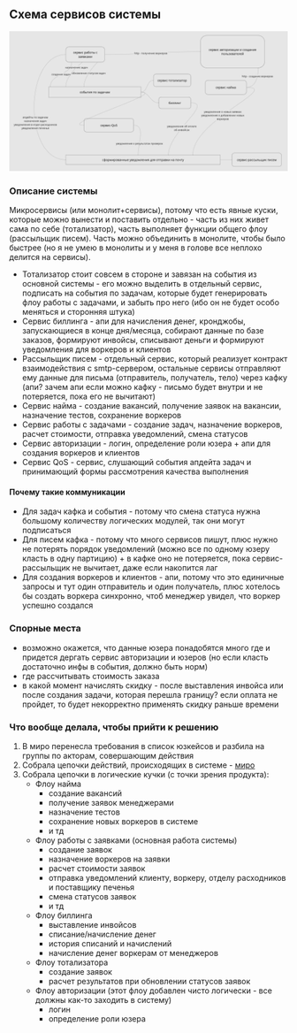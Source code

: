 ## Схема сервисов системы

![schema](images/schema_hw0.jpg)

### Описание системы

Микросервисы (или монолит+сервисы), потому что есть явные куски, которые можно вынести и поставить отдельно - часть из них живет сама по себе (тотализатор), часть выполняет функции общего флоу (рассыльщик писем).
Часть можно объединить в монолите, чтобы было быстрее (но я не умею в монолиты и у меня в голове все неплохо делится на сервисы).

- Тотализатор стоит совсем в стороне и завязан на события из основной системы - его можно выделить в отдельный сервис, подписать на события по задачам, которые будет генерировать флоу работы с задачами, и забыть про него (ибо он не будет особо меняться и сторонняя штука)
- Сервис биллинга - апи для начисления денег, кронджобы, запускающиеся в конце дня/месяца, собирают данные по базе заказов, формируют инвойсы, списывают деньги и формируют уведомления для воркеров и клиентов
- Рассыльщик писем - отдельный сервис, который реализует контракт взаимодействия с smtp-сервером, остальные сервисы отправляют ему данные для письма (отправитель, получатель, тело) через кафку (апи? зачем апи если можно кафку - письмо будет внутри и не потеряется, пока его не вычитают)
- Сервис найма - создание вакансий, получение заявок на вакансии, назначение тестов, сохранение воркеров
- Сервис работы с задачами - создание задач, назначение воркеров, расчет стоимости, отправка уведомлений, смена статусов
- Сервис авторизации - логин, определение роли юзера + апи для создания воркеров и клиентов
- Сервис QoS - сервис, слушающий события апдейта задач и принимающий формы рассмотрения качества выполнения

#### Почему такие коммуникации
* Для задач кафка и события - потому что смена статуса нужна большому количеству логических модулей, так они могут подписаться
* Для писем кафка - потому что много сервисов пишут, плюс нужно не потерять порядок уведомлений (можно все по одному юзеру класть в одну партицию) + в кафке оно не потеряется, пока сервис-рассыльщик не вычитает, даже если накопится лаг
* Для создания воркеров и клиентов - апи, потому что это единичные запросы и тут один отправитель и один получатель, плюс хотелось бы создать воркера синхронно, чтоб менеджер увидел, что воркер успешно создался

### Спорные места
- возможно окажется, что данные юзера понадобятся много где и придется дергать сервис авторизации и юзеров (но если класть достаточно инфы в события, должно быть норм)
- где рассчитывать стоимость заказа
- в какой момент начислять скидку - после выставления инвойса или после создания задачи, которая перешла границу? если оплата не пройдет, то будет некорректно применять скидку раньше времени

### Что вообще делала, чтобы прийти к решению
1. В миро перенесла требования в список юзкейсов и разбила на группы по акторам, совершающим действия
2. Собрала цепочки действий, происходящих в системе - [миро](https://miro.com/app/board/uXjVK9DOSX8=/?share_link_id=627269931578)
3. Собрала цепочки в логические кучки (с точки зрения продукта):
    * Флоу найма
        * создание вакансий
        * получение заявок менеджерами
        * назначение тестов
        * сохранение новых воркеров в системе
        * и тд
    * Флоу работы с заявками (основная работа системы)
        * создание заявок
        * назначение воркеров на заявки
        * расчет стоимости заявок
        * отправка уведомлений клиенту, воркеру, отделу расходников и поставщику печенья
        * смена статусов заявок
        * и тд
    * Флоу биллинга
        * выставление инвойсов
        * списание/начисление денег
        * история списаний и начислений
        * начисление денег воркерам от менеджеров
    * Флоу тотализатора
        * создание заявок
        * расчет результатов при обновлении статусов заявок
    * Флоу авторизации (этот флоу добавлен чисто логически - все должны как-то заходить в систему)
        * логин
        * определение роли юзера